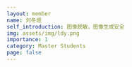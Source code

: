 ```yaml
---
layout: member
name: 刘冬煜
self_introduction: 图像脱敏，图像生成安全
img: assets/img/ldy.png
importance: 1
category: Master Students
page: false
---
```



